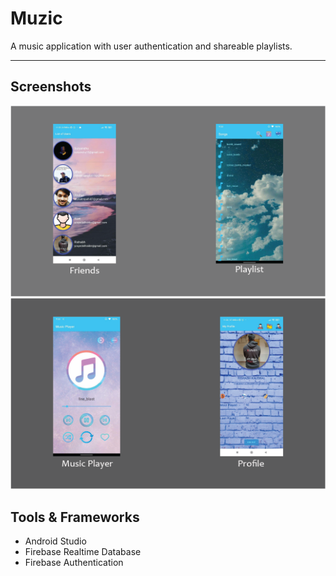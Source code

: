 # Muzic
 A music application with user authentication and shareable playlists.
___
## Screenshots
![](readme/p1.png)
![](readme/p2.png)

## Tools & Frameworks
- Android Studio
- Firebase Realtime Database
- Firebase Authentication